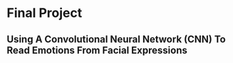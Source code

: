 # Final Project

## Using A Convolutional Neural Network (CNN) To Read Emotions From Facial Expressions
